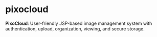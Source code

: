 # pixocloud
**PixoCloud**: User-friendly JSP-based image management system with authentication, upload, organization, viewing, and secure storage.
